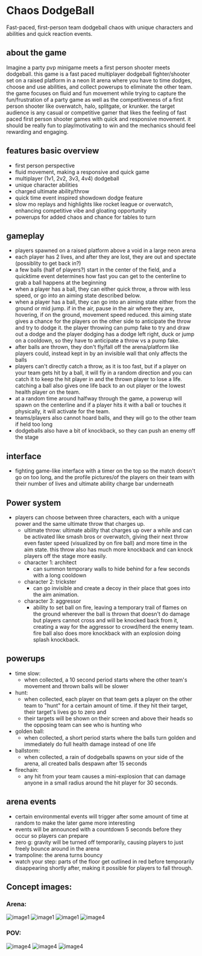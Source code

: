 # Chaos DodgeBall

Fast-paced, first-person team dodgeball chaos with unique characters and abilities and quick reaction events.

## about the game

Imagine a party pvp minigame meets a first person shooter meets dodgeball. this game is a fast paced multiplayer dodgeball fighter/shooter set on a raised platform in a neon lit arena where you have to time dodges, choose and use abilities, and collect powerups to eliminate the other team. the game focuses on fluid and fun movement while trying to capture the fun/frustration of a party game as well as the competitiveness of a first person shooter like overwatch, halo, splitgate, or krunker. the target audience is any casual or competitive gamer that likes the feeling of fast paced first person shooter games with quick and responsive movement. it should be really fun to play/motivating to win and the mechanics should feel rewarding and engaging.

## features basic overview

- first person perspective
- fluid movement, making a responsive and quick game
- multiplayer (1v1, 2v2, 3v3, 4v4) dodgeball
- unique character abilities
- charged ultimate ability/throw
- quick time event inspired showdown dodge feature
- slow mo replays and highlights like rocket league or overwatch, enhancing competitive vibe and gloating opportunity
- powerups for added chaos and chance for tables to turn

## gameplay

- players spawned on a raised platform above a void in a large neon arena
- each player has 2 lives, and after they are lost, they are out and spectate (possiblity to get back in?)
- a few balls (half of players?) start in the center of the field, and a quicktime event determines how fast you can get to the centerline to grab a ball happens at the beginning
- when a player has a ball, they can either quick throw, a throw with less speed, or go into an aiming state described below.
- when a player has a ball, they can go into an aiming state either from the ground or mid jump. if in the air, pause in the air where they are, hovering, if on the ground, movement speed reduced. this aiming state gives a chance for the players on the other side to anticipate the throw and try to dodge it. the player throwing can pump fake to try and draw out a dodge and the player dodging has a dodge left right, duck or jump on a cooldown, so they have to anticipate a throw vs a pump fake.
- after balls are thrown, they don't fly/fall off the arena/platform like players could, instead kept in by an invisible wall that only affects the balls
- players can't directly catch a throw, as it is too fast, but if a player on your team gets hit by a ball, it will fly in a random direction and you can catch it to keep the hit player in and the thrown player to lose a life. catching a ball also gives one life back to an out player or the lowest health player on the team.
- at a random time around halfway through the game, a powerup will spawn on the centerline and if a player hits it with a ball or touches it physically, it will activate for the team.
- teams/players also cannot hoard balls, and they will go to the other team if held too long
- dodgeballs also have a bit of knockback, so they can push an enemy off the stage

## interface

- fighting game-like interface with a timer on the top so the match doesn't go on too long, and the profile pictures/of the players on their team with their number of lives and ultimate ability charge bar underneath

## Power system

- players can choose between three characters, each with a unique power and the same ultimate throw that charges up.
  - ultimate throw: ultimate ability that charges up over a while and can be activated like smash bros or overwatch, giving their next throw even faster speed (visualized by on fire ball) and more time in the aim state. this throw also has much more knockback and can knock players off the stage more easily.
  - character 1: architect
    - can summon temporary walls to hide behind for a few seconds with a long cooldown
  - character 2: trickster
    - can go invisible and create a decoy in their place that goes into the aim animation.
  - character 3: aggressor
    - ability to set ball on fire, leaving a temporary trail of flames on the ground wherever the ball is thrown that doesn't do damage but players cannot cross and will be knocked back from it, creating a way for the aggressor to crowd/herd the enemy team. fire ball also does more knockback with an explosion doing splash knockback.

## powerups

- time slow:
  - when collected, a 10 second period starts where the other team's movement and thrown balls will be slower
- hunt:
  - when collected, each player on that team gets a player on the other team to "hunt" for a certain amount of time. if they hit their target, their target's lives go to zero and
  - their targets will be shown on their screen and above their heads so the opposing team can see who is hunting who
- golden ball:
  - when collected, a short period starts where the balls turn golden and immediately do full health damage instead of one life
- ballstorm:
  - when collected, a rain of dodgeballs spawns on your side of the arena, all created balls despawn after 15 seconds
- firechain:
  - any hit from your team causes a mini-explosion that can damage anyone in a small radius around the hit player for 30 seconds.

## arena events

- certain environmental events will trigger after some amount of time at random to make the later game more interesting
- events will be announced with a countdown 5 seconds before they occur so players can prepare
- zero g: gravity will be turned off temporarily, causing players to just freely bounce around in the arena
- trampoline: the arena turns bouncy
- watch your step: parts of the floor get outlined in red before temporarily disappearing shortly after, making it possible for players to fall through.

## Concept images:

### Arena:

![image1](Image1.png)
![image1](Image2.png)
![image1](Image3.png)
![image4](Image4.jpeg)

### POV:

![image4](Image5.jpeg)
![image4](Image6.png)
![image4](Image7.png)
